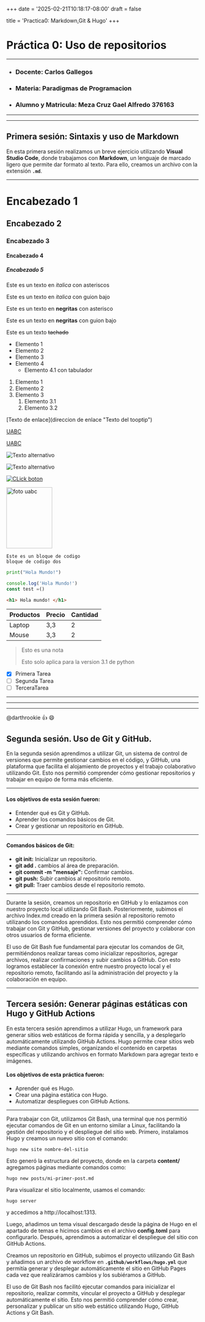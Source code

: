 +++
date = '2025-02-21T10:18:17-08:00'
draft = false 

title = 'Practica0: Markdown,Git & Hugo'
+++


# **Práctica 0: Uso de repositorios**

***
* ### **Docente:** Carlos Gallegos
* ### **Materia:** Paradigmas de Programacion
* ### **Alumno y Matricula:** Meza Cruz Gael Alfredo 376163
***

***
## **Primera sesión: Sintaxis y uso de Markdown**
En esta primera sesión realizamos un breve ejercicio utilizando **Visual Studio Code**, donde trabajamos con **Markdown**, un lenguaje de marcado ligero que permite dar formato al texto. Para ello, creamos un archivo con la extensión 
**`.md`**.

***
<!-- Esto es un comentario bro-->

# Encabezado 1

## Encabezado 2

### Encabezado 3

#### Encabezado 4

##### Encabezado 5

<!-- italicas -->
Este es un texto en *italica* con asteriscos

Este es un texto en _italica_ con guion bajo

<!-- Negritas -->

Este es un texto en **negritas** con asterisco

Este es un texto en __negritas__ con guion bajo

<!-- Tachado -->

Este es un texto ~~tachado~~

<!-- UL -->

* Elemento 1
* Elemento 2
* Elemento 3
* Elemento 4
  * Elemento 4.1 con tabulador
<!-- OL -->

1. Elemento 1
1. Elemento 2
1. Elemento 3
   1. Elemento 3.1
   1. Elemento 3.2
   <!-- Se agrega 1. para que sea sencillo si se hace algun cambio-->

<!-- Enlaces -->

[Texto de enlace](direccion de enlace "Texto del tooptip")

[UABC](https://www.uabc.mx/ )


[UABC](https://www.uabc.mx/ "Sitio Universitario")

<!-- Imagenes -->

![Texto alternativo](https://www.uabc.mx/wp-content/uploads/2025/02/C1.jpg)

![Texto alternativo](https://www.uabc.mx/wp-content/uploads/2025/02/C1.jpg "UABC FOTO")

[![CLick boton](https://www.uabc.mx/wp-content/uploads/2025/02/C1.jpg)]((https://www.uabc.mx/) "UABC FOTO")

<img src="https://www.uabc.mx/wp-content/uploads/2025/02/C1.jpg" alt="foto uabc" width="120" height="160">

<!-- Bloques de codigo -->

```
Este es un bloque de codigo 
bloque de codigo dos
```

```python
print("Hola Mundo!")
```

```javascript
console.log('Hola Mundo!')
const test =()
```

```html
<h1> Hola mundo! </h1>
```

<!-- Tablas -->

| Productos | Precio | Cantidad |
| - | - | - |
| Laptop | 3,3 | 2 |
| Mouse | 3,3 | 2 |

<!-- Notas -->

> Esto es una nota
> 
> Esto solo aplica para la version 3.1 de python

<!-- Tareas -->

* [x] Primera Tarea
* [ ] Segunda Tarea
* [ ] TerceraTarea
  
<!-- Divisiones horizontales -->

***
--- 
___

<!-- Menciones -->
<!-- Especial para github o gitlab solo ahi se puede ver -->

@darthrookie :+1: :smile:

## **Segunda sesión. Uso de Git y GitHub.**
En la segunda sesión aprendimos a utilizar Git, un sistema de control de versiones que permite gestionar cambios en el código, y GitHub, una plataforma que facilita el alojamiento de proyectos y el trabajo colaborativo utilizando Git. Esto nos permitió comprender cómo gestionar repositorios y trabajar en equipo de forma más eficiente.
***
#### Los objetivos de esta sesión fueron:
* Entender qué es Git y GitHub.
* Aprender los comandos básicos de Git.
* Crear y gestionar un repositorio en GitHub.
***
#### Comandos básicos de Git:
* **git init:** Inicializar un repositorio.
* **git add .** cambios al área de preparación.
* **git commit -m "mensaje":** Confirmar cambios.
* **git push:** Subir cambios al repositorio remoto.
* **git pull:** Traer cambios desde el repositorio remoto.
***
Durante la sesión, creamos un repositorio en GitHub y lo enlazamos con nuestro proyecto local utilizando Git Bash. Posteriormente, subimos el archivo Index.md creado en la primera sesión al repositorio remoto utilizando los comandos aprendidos. Esto nos permitió comprender cómo trabajar con Git y GitHub, gestionar versiones del proyecto y colaborar con otros usuarios de forma eficiente.

El uso de Git Bash fue fundamental para ejecutar los comandos de Git, permitiéndonos realizar tareas como inicializar repositorios, agregar archivos, realizar confirmaciones y subir cambios a GitHub. Con esto logramos establecer la conexión entre nuestro proyecto local y el repositorio remoto, facilitando así la administración del proyecto y la colaboración en equipo.

***

## **Tercera sesión: Generar páginas estáticas con Hugo y GitHub Actions**

En esta tercera sesión aprendimos a utilizar Hugo, un framework para generar sitios web estáticos de forma rápida y sencilla, y a desplegarlo automáticamente utilizando GitHub Actions. Hugo permite crear sitios web mediante comandos simples, organizando el contenido en carpetas específicas y utilizando archivos en formato Markdown para agregar texto e imágenes.

#### Los objetivos de esta práctica fueron:
* Aprender qué es Hugo.
* Crear una página estática con Hugo.
* Automatizar despliegues con GitHub Actions.

***

Para trabajar con Git, utilizamos Git Bash, una terminal que nos permitió ejecutar comandos de Git en un entorno similar a Linux, facilitando la gestión del repositorio y el despliegue del sitio web.
Primero, instalamos Hugo y creamos un nuevo sitio con el comando:
```
hugo new site nombre-del-sitio
```
Esto generó la estructura del proyecto, donde en la carpeta **content/** agregamos páginas mediante comandos como:
```
hugo new posts/mi-primer-post.md
```
Para visualizar el sitio localmente, usamos el comando:
```
hugo server
```
y accedimos a http://localhost:1313.

Luego, añadimos un tema visual descargado desde la página de Hugo en el apartado de temas e hicimos cambios en el archivo **config.toml** para configurarlo. Después, aprendimos a automatizar el despliegue del sitio con GitHub Actions. 

Creamos un repositorio en GitHub, subimos el proyecto utilizando Git Bash y añadimos un archivo de workflow en **`.github/workflows/hugo.yml`** que permitía generar y desplegar automáticamente el sitio en GitHub Pages cada vez que realizáramos cambios y los subiéramos a GitHub.

El uso de Git Bash nos facilitó ejecutar comandos para inicializar el repositorio, realizar commits, vincular el proyecto a GitHub y desplegar automáticamente el sitio. Esto nos permitió comprender cómo crear, personalizar y publicar un sitio web estático utilizando Hugo, GitHub Actions y Git Bash. 
